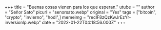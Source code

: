 +++
title = "Buenas cosas vienen para los que esperan."
utube = ""
author = "Señor Sato"
picurl = "senorsato.webp"
original = "Yes"
tags = ["bitcoin", "crypto", "invierno", "hodl",]
memeimg = "recIF8zQzKwJrEzYr-inversionlp.webp"
date = "2022-01-22T04:18:56.000Z"
+++